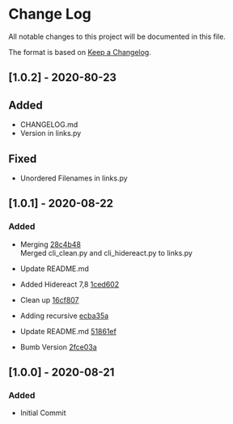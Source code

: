 # Change Log
All notable changes to this project will be documented in this file.

The format is based on [Keep a Changelog](http://keepachangelog.com/).

## [1.0.2] - 2020-80-23

## Added
- CHANGELOG.md
- Version in links.py

## Fixed
- Unordered Filenames in links.py

## [1.0.1] - 2020-08-22

### Added
- Merging [28c4b48](https://github.com/BlackPearl-Forum/Blackpearl-Link-Creator/commit/28c4b4806ae61b3b1ae687b8f88eda6734bac220)<br>
Merged cli_clean.py and cli_hidereact.py to links.py<br>

- Update README.md

- Added Hidereact 7,8 [1ced602](https://github.com/BlackPearl-Forum/Blackpearl-Link-Creator/commit/1ced602e2312bb19a9be3d96e9d73bc12f68cc90)
- Clean up [16cf807](https://github.com/BlackPearl-Forum/Blackpearl-Link-Creator/commit/16cf80774705b333a23d34a1fb498aea7106e2f8)

- Adding recursive [ecba35a](https://github.com/BlackPearl-Forum/Blackpearl-Link-Creator/commit/ecba35a843bc1dea99f432c5e1a7a0bc7b66174c)

- Update README.md [51861ef](https://github.com/BlackPearl-Forum/Blackpearl-Link-Creator/commit/51861ef07403016cc7d46f7bca72a045eceaef7f)

- Bumb Version [2fce03a](https://github.com/BlackPearl-Forum/Blackpearl-Link-Creator/commit/2fce03a97961eabd762b600ca266b613f7761ada)

## [1.0.0] - 2020-08-21

### Added
- Initial Commit
